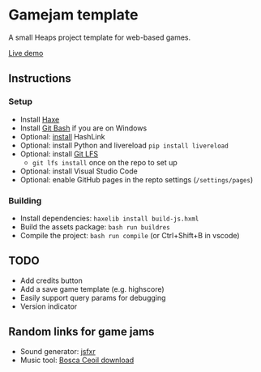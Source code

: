 # Gamejam template

A small Heaps project template for web-based games.

[Live demo](https://zommerfelds.github.io/gamejam-template/)

## Instructions

### Setup

* Install [Haxe](https://haxe.org/)
* Install [Git Bash](https://gitforwindows.org/) if you are on Windows
* Optional: [install](https://github.com/HaxeFoundation/hashlink/wiki/Building-and-Installing) HashLink
* Optional: install Python and livereload `pip install livereload`
* Optional: install [Git LFS](https://git-lfs.github.com/)
  * `git lfs install` once on the repo to set up
* Optional: install Visual Studio Code
* Optional: enable GitHub pages in the repto settings (`/settings/pages`)

### Building

* Install dependencies: `haxelib install build-js.hxml`
* Build the assets package: `bash run buildres`
* Compile the project: `bash run compile` (or Ctrl+Shift+B in vscode)

## TODO

* Add credits button
* Add a save game template (e.g. highscore)
* Easily support query params for debugging
* Version indicator

## Random links for game jams

* Sound generator: [jsfxr](https://sfxr.me/)
* Music tool: [Bosca Ceoil download](https://boscaceoil.net/downloads/boscaceoil_win_v2.zip)